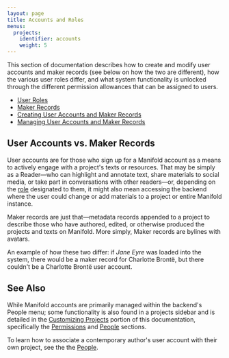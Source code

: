 ```yaml
---
layout: page
title: Accounts and Roles
menus:
  projects:
    identifier: accounts
    weight: 5
---
```


This section of documentation describes how to create and modify user accounts and maker records (see below on how the two are different), how the various user roles differ, and what system functionality is unlocked through the different permission allowances that can be assigned to users.

* [User Roles](users.html)
* [Maker Records](makers.html)
* [Creating User Accounts and Maker Records](creating.html)
* [Managing User Accounts and Maker Records](managing.html)

## User Accounts vs. Maker Records

User accounts are for those who sign up for a Manifold account as a means to actively engage with a project's texts or resources. That may be simply as a Reader—who can highlight and annotate text, share materials to social media, or take part in conversations with other readers—or, depending on the [role](users.html) designated to them, it might also mean accessing the backend where the user could change or add materials to a project or entire Manifold instance.

Maker records are just that—metadata records appended to a project to describe those who have authored, edited, or otherwise produced the projects and texts on Manifold. More simply, Maker records are bylines with avatars.

An example of how these two differ: if _Jane Eyre_ was loaded into the system, there would be a maker record for Charlotte Brontë, but there couldn't be a Charlotte Brontë user account.

## See Also

While Manifold accounts are primarily managed within the backend's People menu; some functionality is also found in a projects sidebar and is detailed in the [Customizing Projects](/docs/projects/customizing/index.html) portion of this documentation, specifically the [Permissions](/docs/projects/customizing/permissions.html) and [People](/docs/projects/customizing/people.html) sections.

To learn how to associate a contemporary author's user account with their own project, see the the [People](/docs/projects/customizing/people.html).
